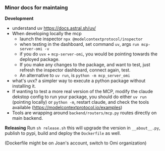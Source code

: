 ### Minor docs for maintaing

**Development**

- understand uv https://docs.astral.sh/uv/
- When developing locally the mcp
  - launch the inspector `npx @modelcontextprotocol/inspector`
  - when testing in the dashboard, set command `uv`, args `run mcp-server-omi -v`
  - if you do `uvx` + `mcp-server-omi`, you would be pointing towards the deployed package.
  - If you make any changes to the package, and want to test, just refresh the inspector dashboard, connect again, test.
  - An alternative to `uv run`, is `python -m mcp_server_omi`
- what's uvx? a simpler way to execute a python package without installing it.
- If wanting to test a more real version of the MCP, modify the claude dekstop config to run your package, you should do either `uv run` (pointing locally) or `python -m`, restart claude, and check the tools available (https://modelcontextprotocol.io/examples)
- Tools are wrapping around `backend/routers/mcp.py` routes directly on main backend.

**Releasing**
Run `sh release.sh` this will upgrade the version in `__about__.py`, publish to pypi, build and deploy the `Dockerfile` as well.

(Dockerfile might be on Joan's account, switch to Omi organization)